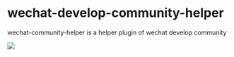 # wechat-develop-community-helper
wechat-community-helper is a helper plugin of wechat develop community 

![](https://raw.githubusercontent.com/o0o52lin/wechat-develop-community-helper/master/imgs/123.png)
